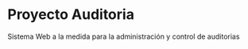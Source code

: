 Proyecto Auditoria
=================

Sistema Web a la medida para la administración y control de auditorias
